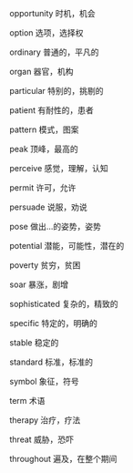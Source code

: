 opportunity    时机，机会

option         选项，选择权

ordinary       普通的，平凡的

organ          器官，机构

particular     特别的，挑剔的

patient        有耐性的，患者

pattern        模式，图案

peak           顶峰，最高的

perceive       感觉，理解，认知

permit         许可，允许

persuade       说服，劝说

pose           做出…的姿势，姿势

potential      潜能，可能性，潜在的

poverty        贫穷，贫困

soar           暴涨，剧增

sophisticated  复杂的，精致的

specific       特定的，明确的

stable         稳定的

standard       标准，标准的

symbol         象征，符号

term           术语

therapy        治疗，疗法

threat         威胁，恐吓

throughout     遍及，在整个期间

